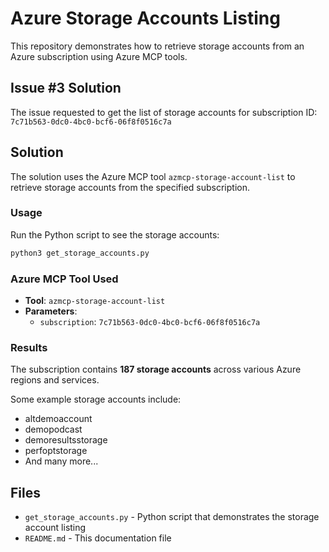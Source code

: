 # Azure Storage Accounts Listing

This repository demonstrates how to retrieve storage accounts from an Azure subscription using Azure MCP tools.

## Issue #3 Solution

The issue requested to get the list of storage accounts for subscription ID: `7c71b563-0dc0-4bc0-bcf6-06f8f0516c7a`

## Solution

The solution uses the Azure MCP tool `azmcp-storage-account-list` to retrieve storage accounts from the specified subscription.

### Usage

Run the Python script to see the storage accounts:

```bash
python3 get_storage_accounts.py
```

### Azure MCP Tool Used

- **Tool**: `azmcp-storage-account-list`
- **Parameters**: 
  - `subscription`: `7c71b563-0dc0-4bc0-bcf6-06f8f0516c7a`

### Results

The subscription contains **187 storage accounts** across various Azure regions and services.

Some example storage accounts include:
- altdemoaccount
- demopodcast
- demoresultsstorage
- perfoptstorage
- And many more...

## Files

- `get_storage_accounts.py` - Python script that demonstrates the storage account listing
- `README.md` - This documentation file